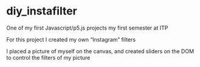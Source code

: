# diy_instafilter

One of my first Javascript/p5.js projects my first semester at ITP

For this project I created my own “Instagram” filters

I placed a picture of myself on the canvas, and created sliders on the DOM to control the filters of my picture
